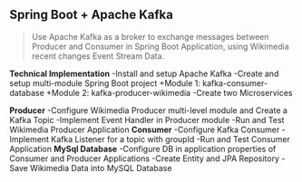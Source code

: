 ## **Spring Boot + Apache Kafka** ## 
  >Use Apache Kafka as a broker to exchange messages between Producer and Consumer in Spring Boot Application, using Wikimedia recent changes Event Stream Data.

  **Technical Implementation**
    -Install and setup Apache Kafka
    -Create and setup multi-module Spring Boot project
      +Module 1: kafka-consumer-database
      +Module 2: kafka-producer-wikimedia
    -Create two Microservices
  
  **Producer**
    -Configure Wikimedia Producer multi-level module and Create a Kafka Topic
    -Implement Event Handler in Producer module
    -Run and Test Wikimedia Producer Application
  **Consumer**
    -Configure Kafka Consumer
    -Implement Kafka Listener for a topic with groupId
    -Run and Test Consumer Application
  **MySql Database**
    -Configure DB in application properties of Consumer and Producer Applications
    -Create Entity and JPA Repository
    -Save Wikimedia Data into MySQL Database
